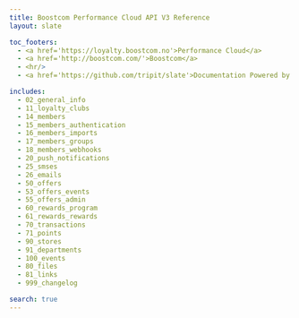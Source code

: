 ```yaml
---
title: Boostcom Performance Cloud API V3 Reference
layout: slate

toc_footers:
  - <a href='https://loyalty.boostcom.no'>Performance Cloud</a>
  - <a href='http://boostcom.com/'>Boostcom</a>
  - <hr/>
  - <a href='https://github.com/tripit/slate'>Documentation Powered by Slate</a>

includes:
  - 02_general_info
  - 11_loyalty_clubs
  - 14_members
  - 15_members_authentication
  - 16_members_imports
  - 17_members_groups
  - 18_members_webhooks
  - 20_push_notifications
  - 25_smses
  - 26_emails
  - 50_offers
  - 53_offers_events
  - 55_offers_admin
  - 60_rewards_program
  - 61_rewards_rewards
  - 70_transactions
  - 71_points
  - 90_stores
  - 91_departments
  - 100_events
  - 80_files
  - 81_links  
  - 999_changelog

search: true
---
```

